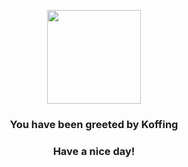<p align="center">
    <img src="https://raw.githubusercontent.com/PokeAPI/sprites/master/sprites/pokemon/109.png" width="150" height="150">
</p>
<h3 align="center">You have been greeted by  <b>Koffing</b></h3>
<h3 align="center">Have a nice day!</h3>
